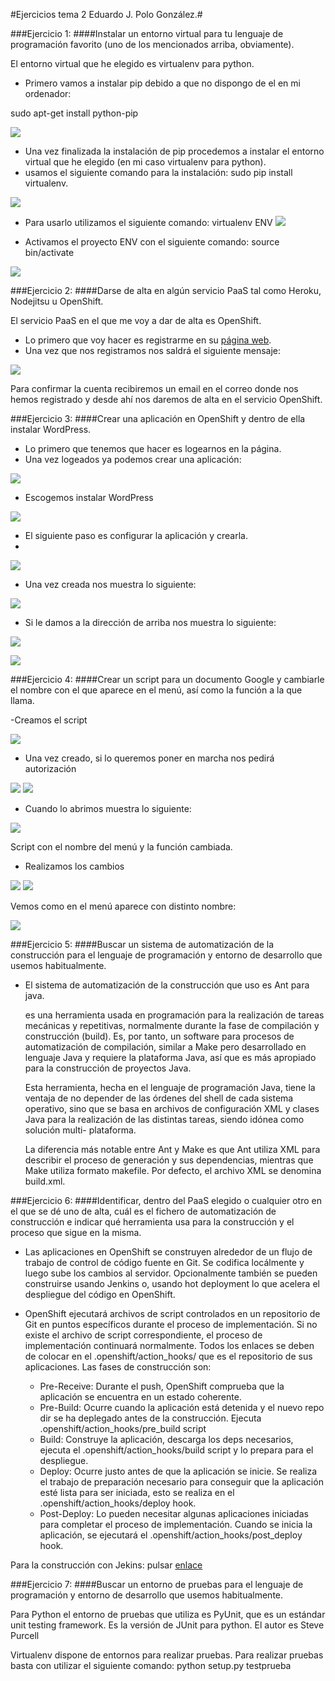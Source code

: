 #Ejercicios tema 2 Eduardo J. Polo González.#

###Ejercicio 1:
####Instalar un entorno virtual para tu lenguaje de programación favorito (uno de los mencionados arriba, obviamente).

El entorno virtual que he elegido es virtualenv para python.

- Primero vamos a instalar pip debido a que no dispongo de el en mi ordenador:

sudo apt-get install python-pip

![](./capturas2/1.png)

- Una vez finalizada la instalación de pip procedemos a instalar el entorno virtual que he elegido (en mi caso virtualenv para python).
- usamos el siguiente comando para la instalación: sudo pip install virtualenv.

![](./capturas2/2.png)

- Para usarlo utilizamos el siguiente comando: virtualenv ENV
![](./capturas2/3.png)

- Activamos el proyecto ENV con el siguiente comando: source bin/activate

![](./capturas2/4.png)

###Ejercicio 2:
####Darse de alta en algún servicio PaaS tal como Heroku, Nodejitsu u OpenShift.

El servicio PaaS en el que me voy a dar de alta es OpenShift.

- Lo primero que voy hacer es registrarme en su [página web](https://www.openshift.com).
- Una vez que nos registramos nos saldrá el siguiente mensaje:

![](./capturas2/5.png)

Para confirmar la cuenta recibiremos un email en el correo donde nos hemos registrado y desde ahí nos daremos de alta en el servicio OpenShift.

###Ejercicio 3:
####Crear una aplicación en OpenShift y dentro de ella instalar WordPress. 

-	Lo primero que tenemos que hacer es logearnos en la página.
-	Una vez logeados ya podemos crear una aplicación:

![](./capturas2/6.png)

-	Escogemos instalar WordPress

![](./capturas2/7.png)

-	El siguiente paso es configurar la aplicación y crearla.
-	
![](./capturas2/8.png)

-	Una vez creada nos muestra lo siguiente:

![](./capturas2/15.png)

- Si le damos a la dirección de arriba nos muestra lo siguiente:

![](./capturas2/13.png)

![](./capturas2/16.png)

###Ejercicio 4:
####Crear un script para un documento Google y cambiarle el nombre con el que aparece en el menú, así como la función a la que llama. 

-Creamos el script

![](./capturas2/10.png)

- Una vez creado, si lo queremos poner en marcha nos pedirá autorización

![](./capturas2/11.png)
![](./capturas2/12.png)

- Cuando lo abrimos muestra lo siguiente:

![](./capturas2/14.png)

Script con el nombre del menú y la función cambiada.

-	Realizamos los cambios

![](./capturas2/17.png)
![](./capturas2/18.png)

Vemos como en el menú aparece con distinto nombre:

![](./capturas2/19.png)

###Ejercicio 5:
####Buscar un sistema de automatización de la construcción para el lenguaje de programación y entorno de desarrollo que usemos habitualmente.

- El sistema de automatización de la construcción que uso es Ant para java.

	es una herramienta usada en programación para la realización de tareas 		mecánicas y repetitivas, normalmente durante la fase de compilación y 		construcción (build). Es, por tanto, un software para procesos de 			automatización de compilación, similar a Make pero desarrollado en 			lenguaje Java y requiere la plataforma Java, así que es más apropiado para 	   la construcción de proyectos Java.

    Esta herramienta, hecha en el lenguaje de programación Java, tiene la      	   ventaja de no depender de las órdenes del shell de cada sistema operativo, 	  sino que se basa en archivos de configuración XML y clases Java para la 		realización de las distintas tareas, siendo idónea como solución multi-		plataforma.

	La diferencia más notable entre Ant y Make es que Ant utiliza XML para 		describir el proceso de generación y sus dependencias, mientras que Make 	 utiliza formato makefile. Por defecto, el archivo XML se denomina 		 	 build.xml.

###Ejercicio 6:
####Identificar, dentro del PaaS elegido o cualquier otro en el que se dé uno de alta, cuál es el fichero de automatización de construcción e indicar qué herramienta usa para la construcción y el proceso que sigue en la misma.

- Las aplicaciones en OpenShift se construyen alrededor de un flujo de trabajo de control de código fuente en Git. Se codifica locálmente y luego sube los cambios al servidor. Opcionalmente también se pueden construirse usando Jenkins o, usando hot deployment lo que acelera el despliegue del código en OpenShift.

- OpenShift ejecutará archivos de script controlados en un repositorio de Git en puntos específicos durante el proceso de implementación. Si no existe el archivo de script correspondiente, el proceso de implementación continuará normalmente. Todos los enlaces se deben de colocar en el .openshift/action_hooks/ que es el repositorio de sus aplicaciones. Las fases de construcción son:

	- Pre-Receive: Durante el push, OpenShift comprueba que la aplicación se encuentra en un estado coherente.
	- Pre-Build: Ocurre cuando la aplicación está detenida y el nuevo repo dir se ha deplegado antes de la construcción. Ejecuta .openshift/action_hooks/pre_build script
	- Build: Construye la aplicación, descarga los deps necesarios, ejecuta el .openshift/action_hooks/build script y lo prepara para el despliegue.
	- Deploy: Ocurre justo antes de que la aplicación se inicie. Se realiza el trabajo de preparación necesario para conseguir que la aplicación esté lista para ser iniciada, esto se realiza en el .openshift/action_hooks/deploy hook.
	- Post-Deploy: Lo pueden necesitar algunas aplicaciones iniciadas para completar el proceso de implementación. Cuando se inicia la aplicación, se ejecutará el .openshift/action_hooks/post_deploy hook.

Para la construcción con Jekins: pulsar [enlace](https://developers.openshift.com/en/managing-continuous-integration.html)

###Ejercicio 7:
####Buscar un entorno de pruebas para el lenguaje de programación y entorno de desarrollo que usemos habitualmente.

Para Python el entorno de pruebas que utiliza es PyUnit, que es un estándar unit testing framework. Es la versión de JUnit para python. El autor es Steve Purcell

Virtualenv dispone de entornos para realizar pruebas. Para realizar pruebas basta con utilizar el siguiente comando: python setup.py testprueba